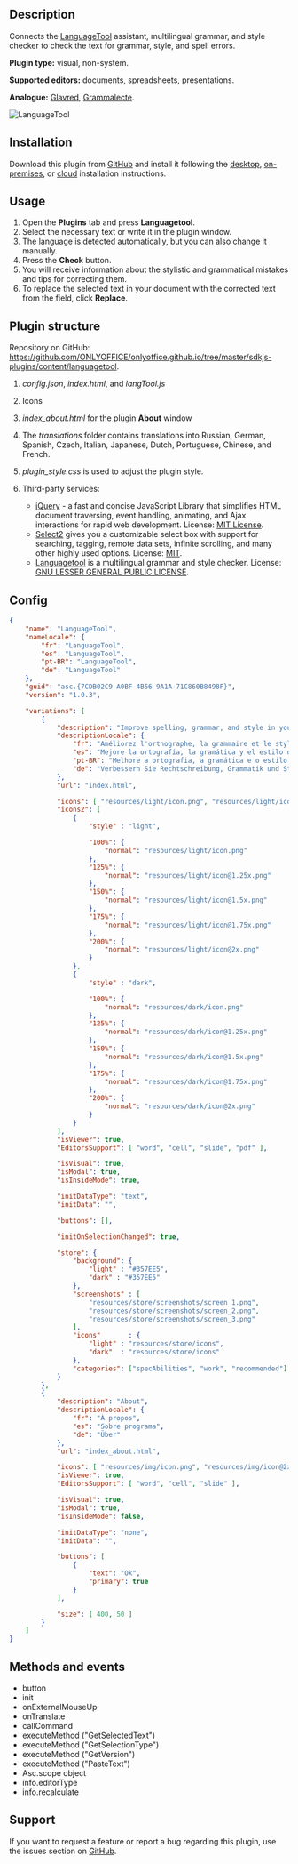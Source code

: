 ## Description

Connects the [LanguageTool](https://languagetool.org/) assistant, multilingual grammar, and style checker to check the text for grammar, style, and spell errors.

**Plugin type:** visual, non-system.

**Supported editors:** documents, spreadsheets, presentations.

**Analogue:** [Glavred](https://github.com/ONLYOFFICE/onlyoffice.github.io/tree/master/sdkjs-plugins/content/glavred), [Grammalecte](https://github.com/ONLYOFFICE/onlyoffice.github.io/tree/master/sdkjs-plugins/content/grammalecte).

![LanguageTool](/assets/images/plugins/gifs/language-tool.gif)

## Installation

Download this plugin from [GitHub](https://github.com/ONLYOFFICE/onlyoffice.github.io/tree/master/sdkjs-plugins/content/languagetool) and install it following the [desktop](../../Adding%20plugins/ONLYOFFICE%20Desktop%20Editors/index.md), [on-premises](../../Adding%20plugins/ONLYOFFICE%20Docs%20on-premises/index.md), or [cloud](../../Adding%20plugins/ONLYOFFICE%20Cloud/index.md) installation instructions.

## Usage

1. Open the **Plugins** tab and press **Languagetool**.
2. Select the necessary text or write it in the plugin window.
3. The language is detected automatically, but you can also change it manually.
4. Press the **Check** button.
5. You will receive information about the stylistic and grammatical mistakes and tips for correcting them.
6. To replace the selected text in your document with the corrected text from the field, click **Replace**.

## Plugin structure

Repository on GitHub: <https://github.com/ONLYOFFICE/onlyoffice.github.io/tree/master/sdkjs-plugins/content/languagetool>.

1. *config.json*, *index.html*, and *langTool.js*

2. Icons

3. *index\_about.html* for the plugin **About** window

4. The *translations* folder contains translations into Russian, German, Spanish, Czech, Italian, Japanese, Dutch, Portuguese, Chinese, and French.

5. *plugin\_style.css* is used to adjust the plugin style.

6. Third-party services:

   * [jQuery](https://jquery.com) - a fast and concise JavaScript Library that simplifies HTML document traversing, event handling, animating, and Ajax interactions for rapid web development. License: [MIT License](https://github.com/ONLYOFFICE/onlyoffice.github.io/blob/master/sdkjs-plugins/content/languagetool/licenses/jQuery.license).
   * [Select2](https://select2.org/) gives you a customizable select box with support for searching, tagging, remote data sets, infinite scrolling, and many other highly used options. License: [MIT](https://github.com/ONLYOFFICE/onlyoffice.github.io/blob/master/sdkjs-plugins/content/languagetool/licenses/Select2.license).
   * [Languagetool](https://languagetool.org/) is a multilingual grammar and style checker. License: [GNU LESSER GENERAL PUBLIC LICENSE](https://github.com/ONLYOFFICE/onlyoffice.github.io/blob/master/sdkjs-plugins/content/languagetool/licenses/Languagetool's.license).

## Config

``` json
{
    "name": "LanguageTool",
    "nameLocale": {
        "fr": "LanguageTool",
        "es": "LanguageTool",
        "pt-BR": "LanguageTool",
        "de": "LanguageTool"
    },
    "guid": "asc.{7CDB02C9-A0BF-4B56-9A1A-71C860B8498F}",
    "version": "1.0.3",

    "variations": [
        {
            "description": "Improve spelling, grammar, and style in your texts.",
            "descriptionLocale": {
                "fr": "Améliorez l'orthographe, la grammaire et le style de vos textes.",
                "es": "Mejore la ortografía, la gramática y el estilo de sus textos.",
                "pt-BR": "Melhore a ortografia, a gramática e o estilo dos seus textos.",
                "de": "Verbessern Sie Rechtschreibung, Grammatik und Stil in Ihren Texten."
            },
            "url": "index.html",

            "icons": [ "resources/light/icon.png", "resources/light/icon@2x.png" ],
            "icons2": [
                {
                    "style" : "light",

                    "100%": {
                        "normal": "resources/light/icon.png"
                    },
                    "125%": {
                        "normal": "resources/light/icon@1.25x.png"
                    },
                    "150%": {
                        "normal": "resources/light/icon@1.5x.png"
                    },
                    "175%": {
                        "normal": "resources/light/icon@1.75x.png"
                    },
                    "200%": {
                        "normal": "resources/light/icon@2x.png"
                    }
                },
                {
                    "style" : "dark",

                    "100%": {
                        "normal": "resources/dark/icon.png"
                    },
                    "125%": {
                        "normal": "resources/dark/icon@1.25x.png"
                    },
                    "150%": {
                        "normal": "resources/dark/icon@1.5x.png"
                    },
                    "175%": {
                        "normal": "resources/dark/icon@1.75x.png"
                    },
                    "200%": {
                        "normal": "resources/dark/icon@2x.png"
                    }
                }
            ],
            "isViewer": true,
            "EditorsSupport": [ "word", "cell", "slide", "pdf" ],

            "isVisual": true,
            "isModal": true,
            "isInsideMode": true,

            "initDataType": "text",
            "initData": "",

            "buttons": [],

            "initOnSelectionChanged": true,

            "store": {
                "background": {
                    "light" : "#357EE5",
                    "dark" : "#357EE5"
                },
                "screenshots" : [
                    "resources/store/screenshots/screen_1.png",
                    "resources/store/screenshots/screen_2.png",
                    "resources/store/screenshots/screen_3.png"
                ],
                "icons"       : {
                    "light" : "resources/store/icons",
                    "dark"  : "resources/store/icons"
                },
                "categories": ["specAbilities", "work", "recommended"]
            }
        },
        {
            "description": "About",
            "descriptionLocale": {
                "fr": "À propos",
                "es": "Sobre programa",
                "de": "Über"
            },
            "url": "index_about.html",

            "icons": [ "resources/img/icon.png", "resources/img/icon@2x.png" ],
            "isViewer": true,
            "EditorsSupport": [ "word", "cell", "slide" ],

            "isVisual": true,
            "isModal": true,
            "isInsideMode": false,

            "initDataType": "none",
            "initData": "",

            "buttons": [
                {
                    "text": "Ok",
                    "primary": true
                }
            ],

            "size": [ 400, 50 ]
        }
    ]
}
```

## Methods and events

* button
* init
* onExternalMouseUp
* onTranslate
* callCommand
* executeMethod ("GetSelectedText")
* executeMethod ("GetSelectionType")
* executeMethod ("GetVersion")
* executeMethod ("PasteText")
* Asc.scope object
* info.editorType
* info.recalculate

## Support

If you want to request a feature or report a bug regarding this plugin, use the issues section on [GitHub](https://github.com/ONLYOFFICE/onlyoffice.github.io/issues).
